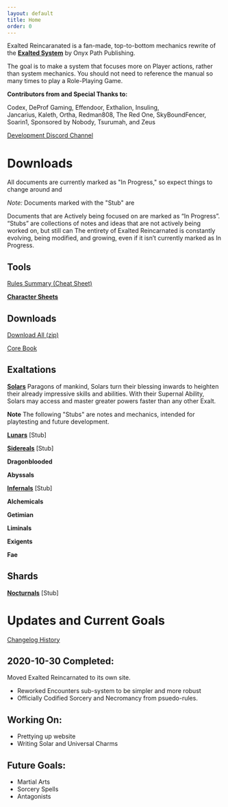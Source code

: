 ```yaml
---
layout: default
title: Home
order: 0
---
```


Exalted Reincaranated is a fan-made, top-to-bottom mechanics rewrite of the [**Exalted System**](http://theonyxpath.com/category/worlds/exalted/) by Onyx Path Publishing.

The goal is to make a system that focuses more on Player actions, rather than system mechanics. You should not need to reference the manual so many times to play a Role-Playing Game.


**Contributors from and Special Thanks to:**

Codex, DeProf Gaming, Effendoor, Exthalion, Insuling,  
Jancarius, Kaleth, Ortha, Redman808, The Red One, SkyBoundFencer,  
Soarin1, Sponsored by Nobody, Tsurumah, and Zeus

[<u>Development Discord Channel</u>](https://discord.gg/JxmYUSD)

 Downloads
==========

All documents are currently marked as "In Progress," so expect things to change around and 

*Note:*  Documents marked with the "Stub" are 

Documents that are Actively being focused on are marked as “In Progress”.
“Stubs” are collections of notes and ideas that are not actively being worked on, but still can 
The entirety of Exalted Reincarnated is constantly evolving, being modified, and growing, even if it isn’t currently marked as In Progress.

Tools
----------
<a href="/assets/downloads/Summary.pdf" download>Rules Summary (Cheat Sheet)</a>

[**<u>Character Sheets</u>**](https://docs.google.com/spreadsheets/d/1jRyQCIH2EfPr_X8OzsWhJxdUE4AAg2E7K3Lh8oMEWuQ/edit?usp=sharing)

Downloads
---------
<a href="/assets/downloads/Exalted_Reincarnated.zip" download>Download All (zip)</a>

<a href="/assets/downloads/Core.pdf" download>Core Book</a>

Exaltations
----------

**<u><a href="/assets/downloads/Solars.pdf" download>Solars</a></u>**
Paragons of mankind, Solars turn their blessing inwards to heighten their already impressive skills and abilities. With their Supernal Ability, Solars may access and master greater powers faster than any other Exalt.

**Note** The following "Stubs" are notes and mechanics, intended for playtesting and future development.

**<u><a href="/assets/downloads/Lunars.pdf" download>Lunars</a></u>** \[Stub\]

**<u><a href="/assets/downloads/Sidereals.pdf" download>Sidereals</a></u>** \[Stub\]

**Dragonblooded**

**Abyssals**

**<u><a href="/assets/downloads/Infernals.pdf" download>Infernals</a></u>** \[Stub\]

**Alchemicals**

**Getimian**

**Liminals**

**Exigents**

**Fae**

Shards
------
**<u><a href="/assets/downloads/Nocturnals.pdf" download>Nocturnals</a></u>** \[Stub\]

 Updates and Current Goals
==========================

[<u>Changelog History</u>](/changelog)

**2020-10-30**
Completed:
----------
Moved Exalted Reincarnated to its own site.
- Reworked Encounters sub-system to be simpler and more robust
- Officially Codified Sorcery and Necromancy from psuedo-rules.

Working On:
-----------
- Prettying up website
- Writing Solar and Universal Charms

Future Goals:
-------------
- Martial Arts
- Sorcery Spells
- Antagonists
